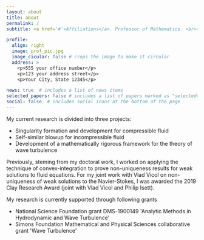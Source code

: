 ```yaml
---
layout: about
title: about
permalink: /
subtitle: <a href='#'>Affiliations</a>. Professor of Mathematics. <br><br> <i>buckmaster </i><b>at</b><i> math <b> dot </b> princeton <b> dot </b> edu</i> 

profile:
  align: right
  image: prof_pic.jpg
  image_cicular: false # crops the image to make it circular
  address: >
    <p>555 your office number</p>
    <p>123 your address street</p>
    <p>Your City, State 12345</p>

news: true  # includes a list of news items
selected_papers: false # includes a list of papers marked as "selected={true}"
social: false  # includes social icons at the bottom of the page
---
```

My current research is divided into three projects:
<ul>
<li>Singularity formation and development for compressible fluid</li>
<li>Self-similar blowup for incompressible fluid</li>
<li>Development of a mathematically rigorous framework for the theory of wave turbulence</li>
</ul>
Previously, steming from my doctoral work, I worked on applying the technique of convex-integration to prove non-uniqueness results for weak solutions to fluid equations. For my joint work with Vlad Vicol on non-uniqueness of weak solutions to the Navier-Stokes, I was awarded the 2019 Clay Research Award (joint with Vlad Vicol and Philip Isett).

My research is currently supported through following grants
<ul>
<li>National Science Foundation grant DMS-1900149 'Analytic Methods in Hydrodynamic and Wave Turbulence'</li>
<li>Simons Foundation Mathematical and Physical Sciences collaborative grant 'Wave Turbulence'</li>
</ul>
